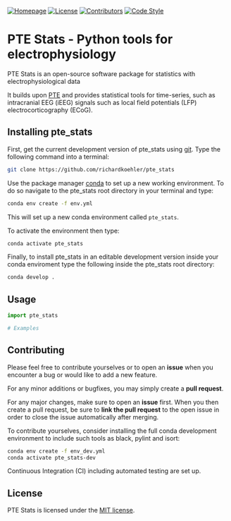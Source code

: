 [![Homepage][homepage-shield]][homepage-url]
[![License][license-shield]][license-url]
[![Contributors][contributors-shield]][contributors-url]
[![Code Style][codestyle-shield]][codestyle-url]


# PTE Stats - Python tools for electrophysiology

PTE Stats is an open-source software package for statistics with electrophysiological data

It builds upon [PTE](https://github.com/richardkoehler/pte) and provides statistical tools for time-series, such as intracranial EEG (iEEG) signals such as local field potentials (LFP) electrocorticography (ECoG).

## Installing pte_stats

First, get the current development version of pte_stats using [git](https://git-scm.com/). Type the following command into a terminal:

```bash
git clone https://github.com/richardkoehler/pte_stats
```

Use the package manager [conda](https://docs.conda.io/projects/conda/en/latest/index.html) to set up a new working environment. To do so navigate to the pte_stats root directory in your terminal and type:

```bash
conda env create -f env.yml
```

This will set up a new conda environment called ``pte_stats``.

To activate the environment then type:

```bash
conda activate pte_stats
```

Finally, to install pte_stats in an editable development version inside your conda enviroment type the following inside the pte_stats root directory:

```bash
conda develop .
```

## Usage

```python
import pte_stats

# Examples
```

## Contributing
Please feel free to contribute yourselves or to open an **issue** when you encounter a bug or would like to add a new feature.

For any minor additions or bugfixes, you may simply create a **pull request**. 

For any major changes, make sure to open an **issue** first. When you then create a pull request, be sure to **link the pull request** to the open issue in order to close the issue automatically after merging.

To contribute yourselves, consider installing the full conda development environment to include such tools as black, pylint and isort:

```bash
conda env create -f env_dev.yml
conda activate pte_stats-dev
```

Continuous Integration (CI) including automated testing are set up.

## License
PTE Stats is licensed under the [MIT license](license-url).

<!-- MARKDOWN LINKS & IMAGES -->
<!-- https://www.markdownguide.org/basic-syntax/#reference-style-links -->
[homepage-shield]: https://img.shields.io/static/v1?label=Homepage&message=ICN&logoColor=black&labelColor=grey&logoWidth=20&color=9cf&style=for-the-badge
[homepage-url]: https://www.icneuromodulation.org/
[contributors-shield]: https://img.shields.io/github/contributors/richardkoehler/pte_stats.svg?style=for-the-badge
[contributors-url]: https://github.com/richardkoehler/pte_stats/graphs/contributors
[license-shield]: https://img.shields.io/static/v1?label=License&message=MIT&logoColor=black&labelColor=grey&logoWidth=20&color=yellow&style=for-the-badge
[license-url]: https://github.com/richardkoehler/pte_stats/blob/main/LICENSE/
[codestyle-shield]: https://img.shields.io/static/v1?label=CodeStyle&message=black&logoColor=black&labelColor=grey&logoWidth=20&color=black&style=for-the-badge
[codestyle-url]: https://github.com/psf/black
